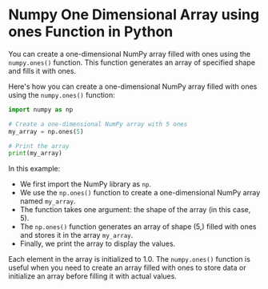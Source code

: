 # Numpy One Dimensional Array using ones Function in Python

You can create a one-dimensional NumPy array filled with ones using the `numpy.ones()` function. This function generates an array of specified shape and fills it with ones.

Here's how you can create a one-dimensional NumPy array filled with ones using the `numpy.ones()` function:

```python
import numpy as np

# Create a one-dimensional NumPy array with 5 ones
my_array = np.ones(5)

# Print the array
print(my_array)
```

In this example:

- We first import the NumPy library as `np`.
- We use the `np.ones()` function to create a one-dimensional NumPy array named `my_array`.
- The function takes one argument: the shape of the array (in this case, 5).
- The `np.ones()` function generates an array of shape (5,) filled with ones and stores it in the array `my_array`.
- Finally, we print the array to display the values.

Each element in the array is initialized to 1.0. The `numpy.ones()` function is useful when you need to create an array filled with ones to store data or initialize an array before filling it with actual values.